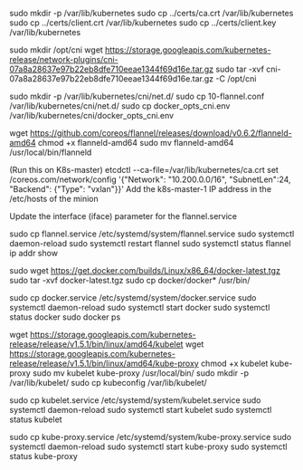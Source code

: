 
sudo mkdir -p /var/lib/kubernetes
sudo cp ../certs/ca.crt /var/lib/kubernetes
sudo cp ../certs/client.crt /var/lib/kubernetes
sudo cp ../certs/client.key /var/lib/kubernetes


sudo mkdir /opt/cni
wget https://storage.googleapis.com/kubernetes-release/network-plugins/cni-07a8a28637e97b22eb8dfe710eeae1344f69d16e.tar.gz
sudo tar -xvf cni-07a8a28637e97b22eb8dfe710eeae1344f69d16e.tar.gz -C /opt/cni

sudo mkdir -p /var/lib/kubernetes/cni/net.d/
sudo cp 10-flannel.conf /var/lib/kubernetes/cni/net.d/
sudo cp docker_opts_cni.env /var/lib/kubernetes/cni/docker_opts_cni.env


wget https://github.com/coreos/flannel/releases/download/v0.6.2/flanneld-amd64
chmod +x flanneld-amd64
sudo mv flanneld-amd64 /usr/local/bin/flanneld


(Run this on K8s-master)
etcdctl --ca-file=/var/lib/kubernetes/ca.crt set /coreos.com/network/config '{"Network": "10.200.0.0/16", "SubnetLen":24, "Backend": {"Type": "vxlan"}}'
Add the k8s-master-1 IP address in the /etc/hosts of the minion

Update the interface (iface) parameter for the flannel.service

sudo cp flannel.service /etc/systemd/system/flannel.service
sudo systemctl daemon-reload
sudo systemctl restart flannel
sudo systemctl status flannel
ip addr show


sudo wget https://get.docker.com/builds/Linux/x86_64/docker-latest.tgz
sudo tar -xvf docker-latest.tgz
sudo cp docker/docker* /usr/bin/

sudo cp docker.service /etc/systemd/system/docker.service
sudo systemctl daemon-reload
sudo systemctl start docker
sudo systemctl status docker
sudo docker ps


wget https://storage.googleapis.com/kubernetes-release/release/v1.5.1/bin/linux/amd64/kubelet
wget https://storage.googleapis.com/kubernetes-release/release/v1.5.1/bin/linux/amd64/kube-proxy
chmod +x kubelet kube-proxy
sudo mv kubelet kube-proxy /usr/local/bin/
sudo mkdir -p /var/lib/kubelet/ 
sudo cp kubeconfig /var/lib/kubelet/

sudo cp kubelet.service /etc/systemd/system/kubelet.service
sudo systemctl daemon-reload
sudo systemctl start kubelet
sudo systemctl status kubelet

sudo cp kube-proxy.service /etc/systemd/system/kube-proxy.service
sudo systemctl daemon-reload
sudo systemctl start kube-proxy
sudo systemctl status kube-proxy
